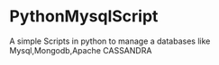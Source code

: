 # PythonMysqlScript
<p> A simple Scripts in python to manage a databases like Mysql,Mongodb,Apache CASSANDRA</p>
